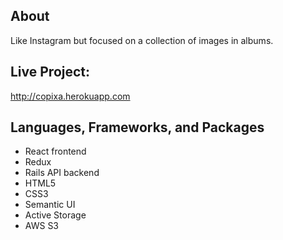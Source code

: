 ## About

Like Instagram but focused on a collection of images in albums. 

## Live Project: 
http://copixa.herokuapp.com

## Languages, Frameworks, and Packages
  
  * React frontend
  * Redux
  * Rails API backend
  * HTML5
  * CSS3
  * Semantic UI
  * Active Storage
  * AWS S3
